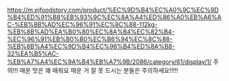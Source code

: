 https://m.ejfoodstory.com/product/%EC%9D%B4%EC%A0%9C%EC%9D%B4%ED%91%B8%EB%93%9C%EC%8A%A4%ED%86%A0%EB%A6%AC-%EB%8B%AD%EC%96%91%EC%8C%88-112kg-%EB%8B%AD%EA%B0%80%EC%8A%B4%EC%82%B4-%EC%96%91%EB%B0%B0%EC%B6%94%EC%8C%88-%EB%8B%A4%EC%9D%B4%EC%96%B4%ED%8A%B8-32%EA%B5%AC-%EB%A7%A4%EC%9A%B4%EB%A7%9B/2086/category/61/display/1/
주의!!! 매운 맛은 꽤 매워요 매운 거 잘 못 드시는 분들은 주의하세요!!!!!